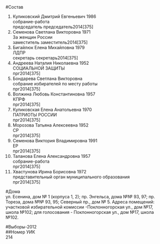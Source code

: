 #Состав  
1. Куликовский Дмитрий Евгеньевич 1986  
    собрание-работа  
    председатель председатель2014[375]  
2. Семенова Светлана Викторовна 1971  
    За женщин России  
    заместитель заместитель2014[375]  
3. Бигайлюк Елена Михайловна 1979  
    ЛДПР  
    секретарь секретарь2014[375]  
4. Андреева Наталия Николаевна 1952  
    СОЦИАЛЬНОЙ ЗАЩИТЫ  
    прг2014[375]  
5. Бондарева Светлана Викторовна  
    собрание избирателей по месту работы  
    прг2014[375]  
6. Волжина Любовь Константиновна 1957  
    КПРФ  
    прг2014[375]  
7. Куликовская Елена Анатольевна 1970  
    ПАТРИОТЫ РОССИИ  
    прг2014[375]  
8. Морозова Татьяна Алексеевна 1952  
    СР  
    прг2014[375]  
9. Семенова Виктория Владимировна 1991  
    ЕР  
    прг2014[375]  
10. Таланова Елена Александровна 1957  
    собрание-работа  
    прг2014[375]  
11. Хвастунова Ирина Борисовна 1972  
    представительный орган муниципального образования  
    прг2014[375]  
  
#Дома  
ул. Есенина, дом № 1 (корпуса 1, 2); пр. Энгельса, дома №№ 93, 97; пр. Тореза, дома №№ 93, 95; Северный пр., дом № 5. Адреса помещений: участковой избирательной комиссии -Поклонногорская ул., дом №17, школа №102; для голосования - Поклонногорская ул., дом №17, школа №102.  
  
#Выборы-2012  
##Номер УИК  
214  
